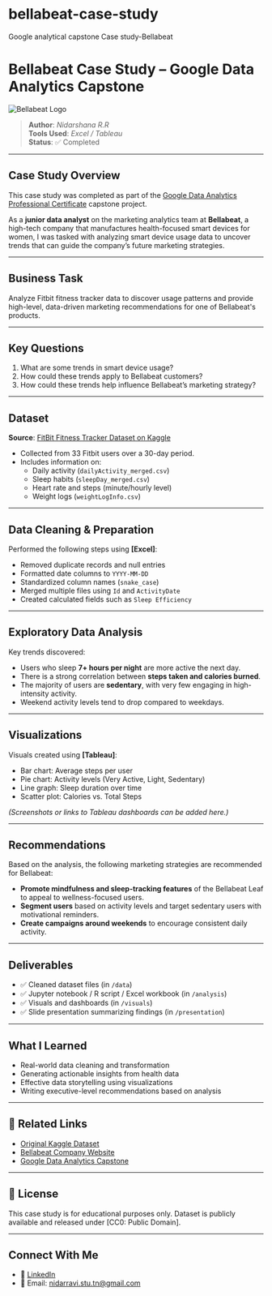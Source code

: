 # bellabeat-case-study
Google analytical capstone Case study-Bellabeat
# Bellabeat Case Study – Google Data Analytics Capstone

![Bellabeat Logo](https://user-images.githubusercontent.com/nidarshana/bellabeat-logo.png)

> **Author**: *Nidarshana R.R*  
> **Tools Used**: *Excel / Tableau*  
> **Status**: ✅ Completed

---

##  Case Study Overview

This case study was completed as part of the [Google Data Analytics Professional Certificate](https://www.coursera.org/professional-certificates/google-data-analytics) capstone project.

As a **junior data analyst** on the marketing analytics team at **Bellabeat**, a high-tech company that manufactures health-focused smart devices for women, I was tasked with analyzing smart device usage data to uncover trends that can guide the company’s future marketing strategies.

---

##  Business Task

Analyze Fitbit fitness tracker data to discover usage patterns and provide high-level, data-driven marketing recommendations for one of Bellabeat's products.

---

##  Key Questions

1. What are some trends in smart device usage?
2. How could these trends apply to Bellabeat customers?
3. How could these trends help influence Bellabeat’s marketing strategy?

---

##  Dataset

**Source**: [FitBit Fitness Tracker Dataset on Kaggle](https://www.kaggle.com/datasets/arashnic/fitbit)

- Collected from 33 Fitbit users over a 30-day period.
- Includes information on:
  - Daily activity (`dailyActivity_merged.csv`)
  - Sleep habits (`sleepDay_merged.csv`)
  - Heart rate and steps (minute/hourly level)
  - Weight logs (`weightLogInfo.csv`)

---

##  Data Cleaning & Preparation

Performed the following steps using **[Excel]**:

- Removed duplicate records and null entries
- Formatted date columns to `YYYY-MM-DD`
- Standardized column names (`snake_case`)
- Merged multiple files using `Id` and `ActivityDate`
- Created calculated fields such as `Sleep Efficiency`

---

##  Exploratory Data Analysis

Key trends discovered:

- Users who sleep **7+ hours per night** are more active the next day.
- There is a strong correlation between **steps taken and calories burned**.
- The majority of users are **sedentary**, with very few engaging in high-intensity activity.
- Weekend activity levels tend to drop compared to weekdays.

---

##  Visualizations

Visuals created using **[Tableau]**:

- Bar chart: Average steps per user
- Pie chart: Activity levels (Very Active, Light, Sedentary)
- Line graph: Sleep duration over time
- Scatter plot: Calories vs. Total Steps

*(Screenshots or links to Tableau dashboards can be added here.)*

---

##  Recommendations

Based on the analysis, the following marketing strategies are recommended for Bellabeat:

- **Promote mindfulness and sleep-tracking features** of the Bellabeat Leaf to appeal to wellness-focused users.
- **Segment users** based on activity levels and target sedentary users with motivational reminders.
- **Create campaigns around weekends** to encourage consistent daily activity.

---

##  Deliverables

- ✅ Cleaned dataset files (in `/data`)
- ✅ Jupyter notebook / R script / Excel workbook (in `/analysis`)
- ✅ Visuals and dashboards (in `/visuals`)
- ✅ Slide presentation summarizing findings (in `/presentation`)

---

##  What I Learned

- Real-world data cleaning and transformation
- Generating actionable insights from health data
- Effective data storytelling using visualizations
- Writing executive-level recommendations based on analysis

---

## 🔗 Related Links

- [Original Kaggle Dataset](https://www.kaggle.com/datasets/arashnic/fitbit)
- [Bellabeat Company Website](https://bellabeat.com)
- [Google Data Analytics Capstone](https://www.coursera.org/learn/google-data-analytics-capstone)

---

## 📝 License

This case study is for educational purposes only. Dataset is publicly available and released under [CC0: Public Domain].

---

##  Connect With Me

- 💼 [LinkedIn](www.linkedin.com/in/nidarshana23)
- 📧 Email: nidarravi.stu.tn@gmail.com
  

